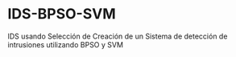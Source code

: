 # IDS-BPSO-SVM
IDS usando Selección de Creación de un Sistema de detección de intrusiones utilizando BPSO y SVM
